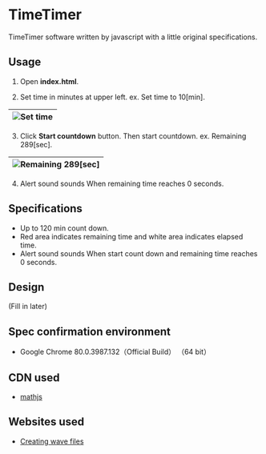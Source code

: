 # TimeTimer

TimeTimer software written by javascript with a little original specifications.

## Usage

1. Open **index.html**.

1. Set time in minutes at upper left.
ex. Set time to 10[min].

| ![Set time](https://user-images.githubusercontent.com/61282134/76152938-abe89300-6108-11ea-9d72-e5d488db2e76.png) |
|:---:|

3. Click **Start countdown** button.
Then start countdown.
ex. Remaining 289[sec].

| ![Remaining 289[sec]](https://user-images.githubusercontent.com/61282134/76152872-09301480-6108-11ea-9e1e-8f64ea9a53e7.png) |
|:---:|

4. Alert sound sounds When remaining time reaches 0 seconds.

## Specifications

* Up to 120 min count down.
* Red area indicates remaining time and white area indicates elapsed time.
* Alert sound sounds When start count down and remaining time reaches 0 seconds.

## Design

(Fill in later)

## Spec confirmation environment

* Google Chrome 80.0.3987.132（Official Build） （64 bit）

## CDN used

* [mathjs](https://cdnjs.cloudflare.com/ajax/libs/mathjs/4.3.0/math.min.js)

## Websites used

* [Creating wave files](https://www.petitmonte.com/labo/WaveGenerator/)
